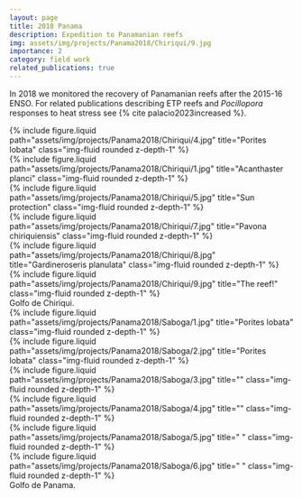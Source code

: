 ```yaml
---
layout: page
title: 2018 Panama
description: Expedition to Panamanian reefs
img: assets/img/projects/Panama2018/Chiriqui/9.jpg
importance: 2
category: field work
related_publications: true
---
```


In 2018 we monitored the recovery of Panamanian reefs after the 2015-16 ENSO. For related publications describing ETP reefs and _Pocillopora_ responses to heat stress see {% cite palacio2023increased %}.

<div class="row">
    <div class="col-sm mt-3 mt-md-0">
        {% include figure.liquid path="assets/img/projects/Panama2018/Chiriqui/4.jpg" title="Porites lobata" class="img-fluid rounded z-depth-1" %}
    </div>
    <div class="col-sm mt-3 mt-md-0">
        {% include figure.liquid path="assets/img/projects/Panama2018/Chiriqui/1.jpg" title="Acanthaster planci" class="img-fluid rounded z-depth-1" %}
    </div>
    <div class="col-sm mt-3 mt-md-0">
        {% include figure.liquid path="assets/img/projects/Panama2018/Chiriqui/5.jpg" title="Sun protection" class="img-fluid rounded z-depth-1" %}
    </div>
</div>

<div class="row">
    <div class="col-sm mt-3 mt-md-0">
        {% include figure.liquid path="assets/img/projects/Panama2018/Chiriqui/7.jpg" title="Pavona chiriquiensis" class="img-fluid rounded z-depth-1" %}
    </div>
    <div class="col-sm mt-3 mt-md-0">
        {% include figure.liquid path="assets/img/projects/Panama2018/Chiriqui/8.jpg" title="Gardineroseris planulata" class="img-fluid rounded z-depth-1" %}
    </div>
    <div class="col-sm mt-3 mt-md-0">
        {% include figure.liquid path="assets/img/projects/Panama2018/Chiriqui/9.jpg" title="The reef!" class="img-fluid rounded z-depth-1" %}
    </div>
</div>

<div class="caption">
    Golfo de Chiriqui.
</div>


<div class="row">
    <div class="col-sm mt-3 mt-md-0">
        {% include figure.liquid path="assets/img/projects/Panama2018/Saboga/1.jpg" title="Porites lobata" class="img-fluid rounded z-depth-1" %}
    </div>
    <div class="col-sm mt-3 mt-md-0">
        {% include figure.liquid path="assets/img/projects/Panama2018/Saboga/2.jpg" title="Porites lobata" class="img-fluid rounded z-depth-1" %}
    </div>
    <div class="col-sm mt-3 mt-md-0">
        {% include figure.liquid path="assets/img/projects/Panama2018/Saboga/3.jpg" title="" class="img-fluid rounded z-depth-1" %}
    </div>
</div>

<div class="row">
    <div class="col-sm mt-3 mt-md-0">
        {% include figure.liquid path="assets/img/projects/Panama2018/Saboga/4.jpg" title="" class="img-fluid rounded z-depth-1" %}
    </div>
    <div class="col-sm mt-3 mt-md-0">
        {% include figure.liquid path="assets/img/projects/Panama2018/Saboga/5.jpg" title=" " class="img-fluid rounded z-depth-1" %}
    </div>
    <div class="col-sm mt-3 mt-md-0">
        {% include figure.liquid path="assets/img/projects/Panama2018/Saboga/6.jpg" title=" " class="img-fluid rounded z-depth-1" %}
    </div>
</div>

<div class="caption">
    Golfo de Panama.
</div>


